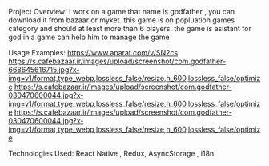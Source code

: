 Project Overview: I work on a game that name is godfather , you can download it from bazaar or myket. this game is on popluation games category and should at least more than 6 players.
the game is asistant for god in a game can help him to manage the game 



Usage Examples: 
https://www.aparat.com/v/SN2cs
https://s.cafebazaar.ir/images/upload/screenshot/com.godfather-668645616715.jpg?x-img=v1/format,type_webp,lossless_false/resize,h_600,lossless_false/optimize
https://s.cafebazaar.ir/images/upload/screenshot/com.godfather-030470600044.jpg?x-img=v1/format,type_webp,lossless_false/resize,h_600,lossless_false/optimize
https://s.cafebazaar.ir/images/upload/screenshot/com.godfather-030470600044.jpg?x-img=v1/format,type_webp,lossless_false/resize,h_600,lossless_false/optimize

Technologies Used:
React Native , Redux, AsyncStorage , i18n 

